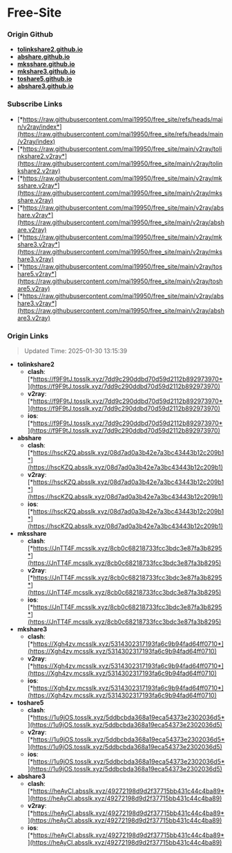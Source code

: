 # Free-Site

### Origin Github

- [**tolinkshare2.github.io**](https://github.com/tolinkshare2/tolinkshare2.github.io)
- [**abshare.github.io**](https://github.com/abshare/abshare.github.io)
- [**mksshare.github.io**](https://github.com/mksshare/mksshare.github.io)
- [**mkshare3.github.io**](https://github.com/mkshare3/mkshare3.github.io)
- [**toshare5.github.io**](https://github.com/toshare5/toshare5.github.io)
- [**abshare3.github.io**](https://github.com/abshare3/abshare3.github.io)

### Subscribe Links

- [*https://raw.githubusercontent.com/mai19950/free_site/refs/heads/main/v2ray/index*](https://raw.githubusercontent.com/mai19950/free_site/refs/heads/main/v2ray/index)
- [*https://raw.githubusercontent.com/mai19950/free_site/main/v2ray/tolinkshare2.v2ray*](https://raw.githubusercontent.com/mai19950/free_site/main/v2ray/tolinkshare2.v2ray)
- [*https://raw.githubusercontent.com/mai19950/free_site/main/v2ray/mksshare.v2ray*](https://raw.githubusercontent.com/mai19950/free_site/main/v2ray/mksshare.v2ray)
- [*https://raw.githubusercontent.com/mai19950/free_site/main/v2ray/abshare.v2ray*](https://raw.githubusercontent.com/mai19950/free_site/main/v2ray/abshare.v2ray)
- [*https://raw.githubusercontent.com/mai19950/free_site/main/v2ray/mkshare3.v2ray*](https://raw.githubusercontent.com/mai19950/free_site/main/v2ray/mkshare3.v2ray)
- [*https://raw.githubusercontent.com/mai19950/free_site/main/v2ray/toshare5.v2ray*](https://raw.githubusercontent.com/mai19950/free_site/main/v2ray/toshare5.v2ray)
- [*https://raw.githubusercontent.com/mai19950/free_site/main/v2ray/abshare3.v2ray*](https://raw.githubusercontent.com/mai19950/free_site/main/v2ray/abshare3.v2ray)

### Origin Links

> Updated Time: 2025-01-30 13:15:39

- **tolinkshare2**
  - **clash**: [*https://f9F9tJ.tosslk.xyz/7dd9c290ddbd70d59d2112b892973970*](https://f9F9tJ.tosslk.xyz/7dd9c290ddbd70d59d2112b892973970)
  - **v2ray**: [*https://f9F9tJ.tosslk.xyz/7dd9c290ddbd70d59d2112b892973970*](https://f9F9tJ.tosslk.xyz/7dd9c290ddbd70d59d2112b892973970)
  - **ios**: [*https://f9F9tJ.tosslk.xyz/7dd9c290ddbd70d59d2112b892973970*](https://f9F9tJ.tosslk.xyz/7dd9c290ddbd70d59d2112b892973970)
- **abshare**
  - **clash**: [*https://hscKZQ.absslk.xyz/08d7ad0a3b42e7a3bc43443b12c209b1*](https://hscKZQ.absslk.xyz/08d7ad0a3b42e7a3bc43443b12c209b1)
  - **v2ray**: [*https://hscKZQ.absslk.xyz/08d7ad0a3b42e7a3bc43443b12c209b1*](https://hscKZQ.absslk.xyz/08d7ad0a3b42e7a3bc43443b12c209b1)
  - **ios**: [*https://hscKZQ.absslk.xyz/08d7ad0a3b42e7a3bc43443b12c209b1*](https://hscKZQ.absslk.xyz/08d7ad0a3b42e7a3bc43443b12c209b1)
- **mksshare**
  - **clash**: [*https://JnTT4F.mcsslk.xyz/8cb0c68218733fcc3bdc3e87fa3b8295*](https://JnTT4F.mcsslk.xyz/8cb0c68218733fcc3bdc3e87fa3b8295)
  - **v2ray**: [*https://JnTT4F.mcsslk.xyz/8cb0c68218733fcc3bdc3e87fa3b8295*](https://JnTT4F.mcsslk.xyz/8cb0c68218733fcc3bdc3e87fa3b8295)
  - **ios**: [*https://JnTT4F.mcsslk.xyz/8cb0c68218733fcc3bdc3e87fa3b8295*](https://JnTT4F.mcsslk.xyz/8cb0c68218733fcc3bdc3e87fa3b8295)
- **mkshare3**
  - **clash**: [*https://Xgh4zv.mcsslk.xyz/5314302317193fa6c9b94fad64ff0710*](https://Xgh4zv.mcsslk.xyz/5314302317193fa6c9b94fad64ff0710)
  - **v2ray**: [*https://Xgh4zv.mcsslk.xyz/5314302317193fa6c9b94fad64ff0710*](https://Xgh4zv.mcsslk.xyz/5314302317193fa6c9b94fad64ff0710)
  - **ios**: [*https://Xgh4zv.mcsslk.xyz/5314302317193fa6c9b94fad64ff0710*](https://Xgh4zv.mcsslk.xyz/5314302317193fa6c9b94fad64ff0710)
- **toshare5**
  - **clash**: [*https://1u9jOS.tosslk.xyz/5ddbcbda368a19eca54373e2302036d5*](https://1u9jOS.tosslk.xyz/5ddbcbda368a19eca54373e2302036d5)
  - **v2ray**: [*https://1u9jOS.tosslk.xyz/5ddbcbda368a19eca54373e2302036d5*](https://1u9jOS.tosslk.xyz/5ddbcbda368a19eca54373e2302036d5)
  - **ios**: [*https://1u9jOS.tosslk.xyz/5ddbcbda368a19eca54373e2302036d5*](https://1u9jOS.tosslk.xyz/5ddbcbda368a19eca54373e2302036d5)
- **abshare3**
  - **clash**: [*https://heAyCI.absslk.xyz/49272198d9d2f37715bb431c44c4ba89*](https://heAyCI.absslk.xyz/49272198d9d2f37715bb431c44c4ba89)
  - **v2ray**: [*https://heAyCI.absslk.xyz/49272198d9d2f37715bb431c44c4ba89*](https://heAyCI.absslk.xyz/49272198d9d2f37715bb431c44c4ba89)
  - **ios**: [*https://heAyCI.absslk.xyz/49272198d9d2f37715bb431c44c4ba89*](https://heAyCI.absslk.xyz/49272198d9d2f37715bb431c44c4ba89)
